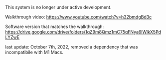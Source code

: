 This system is no longer under active development.

Walkthrough video: https://www.youtube.com/watch?v=h32bmdgBd3c 

Software version that matches the walkthrough: https://drive.google.com/drive/folders/1qZ9m8Qmz1mC75qFNya6lWlkX5PdLYZwE

last update: October 7th, 2022, removed a dependency that was incompatibile with M1 Macs.
